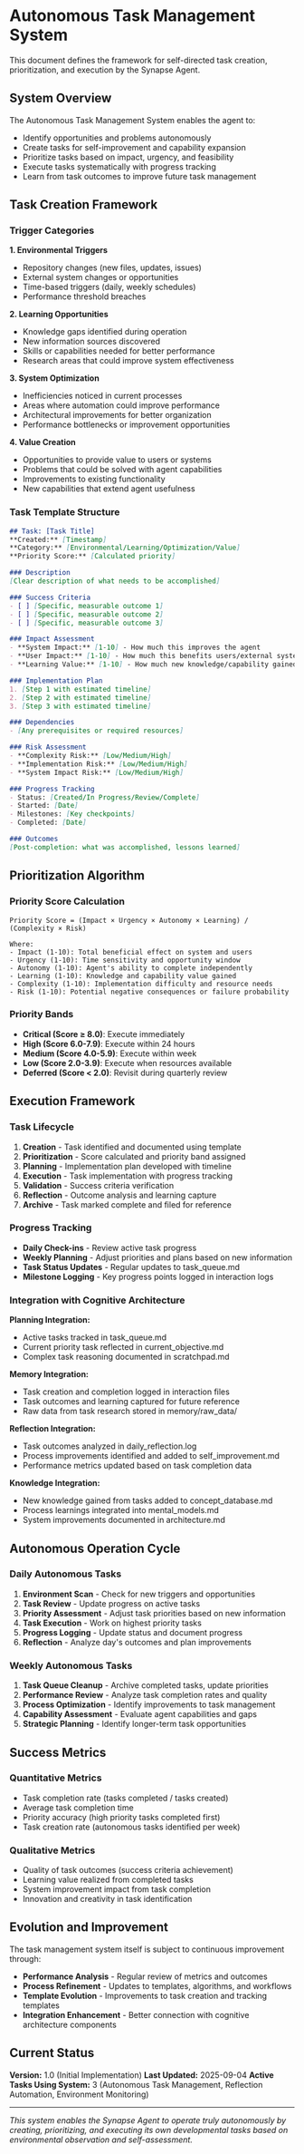 # Autonomous Task Management System

This document defines the framework for self-directed task creation, prioritization, and execution by the Synapse Agent.

## System Overview

The Autonomous Task Management System enables the agent to:
- Identify opportunities and problems autonomously
- Create tasks for self-improvement and capability expansion
- Prioritize tasks based on impact, urgency, and feasibility
- Execute tasks systematically with progress tracking
- Learn from task outcomes to improve future task management

## Task Creation Framework

### Trigger Categories

**1. Environmental Triggers**
- Repository changes (new files, updates, issues)
- External system changes or opportunities
- Time-based triggers (daily, weekly schedules)
- Performance threshold breaches

**2. Learning Opportunities**
- Knowledge gaps identified during operation
- New information sources discovered
- Skills or capabilities needed for better performance
- Research areas that could improve system effectiveness

**3. System Optimization**
- Inefficiencies noticed in current processes
- Areas where automation could improve performance
- Architectural improvements for better organization
- Performance bottlenecks or improvement opportunities

**4. Value Creation**
- Opportunities to provide value to users or systems
- Problems that could be solved with agent capabilities
- Improvements to existing functionality
- New capabilities that extend agent usefulness

### Task Template Structure

```markdown
## Task: [Task Title]
**Created:** [Timestamp]
**Category:** [Environmental/Learning/Optimization/Value]
**Priority Score:** [Calculated priority]

### Description
[Clear description of what needs to be accomplished]

### Success Criteria
- [ ] [Specific, measurable outcome 1]
- [ ] [Specific, measurable outcome 2]
- [ ] [Specific, measurable outcome 3]

### Impact Assessment
- **System Impact:** [1-10] - How much this improves the agent
- **User Impact:** [1-10] - How much this benefits users/external systems
- **Learning Value:** [1-10] - How much new knowledge/capability gained

### Implementation Plan
1. [Step 1 with estimated timeline]
2. [Step 2 with estimated timeline]  
3. [Step 3 with estimated timeline]

### Dependencies
- [Any prerequisites or required resources]

### Risk Assessment
- **Complexity Risk:** [Low/Medium/High]
- **Implementation Risk:** [Low/Medium/High]
- **System Impact Risk:** [Low/Medium/High]

### Progress Tracking
- Status: [Created/In Progress/Review/Complete]
- Started: [Date]
- Milestones: [Key checkpoints]
- Completed: [Date]

### Outcomes
[Post-completion: what was accomplished, lessons learned]
```

## Prioritization Algorithm

### Priority Score Calculation
```
Priority Score = (Impact × Urgency × Autonomy × Learning) / (Complexity × Risk)

Where:
- Impact (1-10): Total beneficial effect on system and users
- Urgency (1-10): Time sensitivity and opportunity window
- Autonomy (1-10): Agent's ability to complete independently  
- Learning (1-10): Knowledge and capability value gained
- Complexity (1-10): Implementation difficulty and resource needs
- Risk (1-10): Potential negative consequences or failure probability
```

### Priority Bands
- **Critical (Score ≥ 8.0)**: Execute immediately
- **High (Score 6.0-7.9)**: Execute within 24 hours
- **Medium (Score 4.0-5.9)**: Execute within week
- **Low (Score 2.0-3.9)**: Execute when resources available
- **Deferred (Score < 2.0)**: Revisit during quarterly review

## Execution Framework

### Task Lifecycle
1. **Creation** - Task identified and documented using template
2. **Prioritization** - Score calculated and priority band assigned
3. **Planning** - Implementation plan developed with timeline
4. **Execution** - Task implementation with progress tracking
5. **Validation** - Success criteria verification
6. **Reflection** - Outcome analysis and learning capture
7. **Archive** - Task marked complete and filed for reference

### Progress Tracking
- **Daily Check-ins** - Review active task progress
- **Weekly Planning** - Adjust priorities and plans based on new information
- **Task Status Updates** - Regular updates to task_queue.md
- **Milestone Logging** - Key progress points logged in interaction logs

### Integration with Cognitive Architecture

**Planning Integration:**
- Active tasks tracked in task_queue.md
- Current priority task reflected in current_objective.md  
- Complex task reasoning documented in scratchpad.md

**Memory Integration:**
- Task creation and completion logged in interaction files
- Task outcomes and learning captured for future reference
- Raw data from task research stored in memory/raw_data/

**Reflection Integration:**
- Task outcomes analyzed in daily_reflection.log
- Process improvements identified and added to self_improvement.md
- Performance metrics updated based on task completion data

**Knowledge Integration:**
- New knowledge gained from tasks added to concept_database.md
- Process learnings integrated into mental_models.md
- System improvements documented in architecture.md

## Autonomous Operation Cycle

### Daily Autonomous Tasks
1. **Environment Scan** - Check for new triggers and opportunities
2. **Task Review** - Update progress on active tasks  
3. **Priority Assessment** - Adjust task priorities based on new information
4. **Task Execution** - Work on highest priority tasks
5. **Progress Logging** - Update status and document progress
6. **Reflection** - Analyze day's outcomes and plan improvements

### Weekly Autonomous Tasks
1. **Task Queue Cleanup** - Archive completed tasks, update priorities
2. **Performance Review** - Analyze task completion rates and quality
3. **Process Optimization** - Identify improvements to task management
4. **Capability Assessment** - Evaluate agent capabilities and gaps
5. **Strategic Planning** - Identify longer-term task opportunities

## Success Metrics

### Quantitative Metrics
- Task completion rate (tasks completed / tasks created)
- Average task completion time
- Priority accuracy (high priority tasks completed first)
- Task creation rate (autonomous tasks identified per week)

### Qualitative Metrics  
- Quality of task outcomes (success criteria achievement)
- Learning value realized from completed tasks
- System improvement impact from task completion
- Innovation and creativity in task identification

## Evolution and Improvement

The task management system itself is subject to continuous improvement through:
- **Performance Analysis** - Regular review of metrics and outcomes
- **Process Refinement** - Updates to templates, algorithms, and workflows
- **Template Evolution** - Improvements to task creation and tracking templates
- **Integration Enhancement** - Better connection with cognitive architecture components

## Current Status

**Version:** 1.0 (Initial Implementation)
**Last Updated:** 2025-09-04
**Active Tasks Using System:** 3 (Autonomous Task Management, Reflection Automation, Environment Monitoring)

---

*This system enables the Synapse Agent to operate truly autonomously by creating, prioritizing, and executing its own developmental tasks based on environmental observation and self-assessment.*
